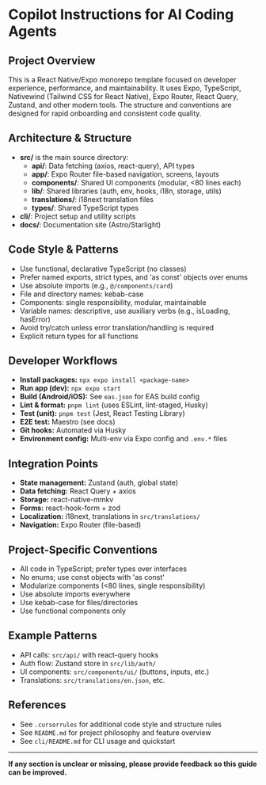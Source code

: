 # Copilot Instructions for AI Coding Agents

## Project Overview
This is a React Native/Expo monorepo template focused on developer experience, performance, and maintainability. It uses Expo, TypeScript, Nativewind (Tailwind CSS for React Native), Expo Router, React Query, Zustand, and other modern tools. The structure and conventions are designed for rapid onboarding and consistent code quality.

## Architecture & Structure
- **src/** is the main source directory:
  - **api/**: Data fetching (axios, react-query), API types
  - **app/**: Expo Router file-based navigation, screens, layouts
  - **components/**: Shared UI components (modular, <80 lines each)
  - **lib/**: Shared libraries (auth, env, hooks, i18n, storage, utils)
  - **translations/**: i18next translation files
  - **types/**: Shared TypeScript types
- **cli/**: Project setup and utility scripts
- **docs/**: Documentation site (Astro/Starlight)

## Code Style & Patterns
- Use functional, declarative TypeScript (no classes)
- Prefer named exports, strict types, and 'as const' objects over enums
- Use absolute imports (e.g., `@/components/card`)
- File and directory names: kebab-case
- Components: single responsibility, modular, maintainable
- Variable names: descriptive, use auxiliary verbs (e.g., isLoading, hasError)
- Avoid try/catch unless error translation/handling is required
- Explicit return types for all functions

## Developer Workflows
- **Install packages:** `npx expo install <package-name>`
- **Run app (dev):** `npx expo start`
- **Build (Android/iOS):** See `eas.json` for EAS build config
- **Lint & format:** `pnpm lint` (uses ESLint, lint-staged, Husky)
- **Test (unit):** `pnpm test` (Jest, React Testing Library)
- **E2E test:** Maestro (see docs)
- **Git hooks:** Automated via Husky
- **Environment config:** Multi-env via Expo config and `.env.*` files

## Integration Points
- **State management:** Zustand (auth, global state)
- **Data fetching:** React Query + axios
- **Storage:** react-native-mmkv
- **Forms:** react-hook-form + zod
- **Localization:** i18next, translations in `src/translations/`
- **Navigation:** Expo Router (file-based)

## Project-Specific Conventions
- All code in TypeScript; prefer types over interfaces
- No enums; use const objects with 'as const'
- Modularize components (<80 lines, single responsibility)
- Use absolute imports everywhere
- Use kebab-case for files/directories
- Use functional components only

## Example Patterns
- API calls: `src/api/` with react-query hooks
- Auth flow: Zustand store in `src/lib/auth/`
- UI components: `src/components/ui/` (buttons, inputs, etc.)
- Translations: `src/translations/en.json`, etc.

## References
- See `.cursorrules` for additional code style and structure rules
- See `README.md` for project philosophy and feature overview
- See `cli/README.md` for CLI usage and quickstart

---

**If any section is unclear or missing, please provide feedback so this guide can be improved.**
